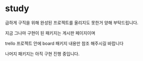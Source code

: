 # study

급하게 구직을 위해 완성된 프로젝트를 올리지도 못한거 양해 부탁드립니다.

지금 그나마 구현이 된 패키지는 게시판 페이지이며

trello 프로젝트 안에 board 패키지 내용만 참조 해주시길 바랍니다

나머지 패키지는 아직 구현 진행 중입니다.

